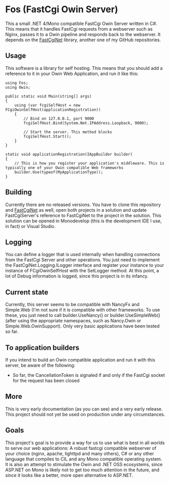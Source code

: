 Fos (FastCgi Owin Server)
==========

This a small .NET 4/Mono compatible FastCgi Owin Server written in C#. This means that it handles FastCgi requests from a webserver such as Nginx, passes it to a Owin pipeline and responds back to the webserver. It depends on the [FastCgiNet](http://github.com/mzabani/FastCgiNet) library, another one of my GitHub repositories.

Usage
-----
This software is a library for self hosting. This means that you should add a reference to it in your Owin Web Application, and run it like this:

```
using Fos;
using Owin;

public static void Main(string[] args)
{
	using (var fcgiSelfHost = new FCgiOwinSelfHost(applicationRegistration))
	{
		// Bind on 127.0.0.1, port 9000
		fcgiSelfHost.Bind(System.Net.IPAddress.Loopback, 9000);

		// Start the server. This method blocks
		fcgiSelfHost.Start();
	}
}

static void applicationRegistration(IAppBuilder builder)
{
	// This is how you register your application's middleware. This is typically one of your Owin compatible Web frameworks
	builder.Use(typeof(MyApplicationType));
}
```

Building
--------
Currently there are no released versions. You have to clone this repository and [FastCgiNet](http://github.com/mzabani/FastCgiNet) as well, open both projects in a solution and update FastCgiServer's reference to FastCgiNet to the project in the solution. This solution can be opened in Monodevelop (this is the development IDE I use, in fact) or Visual Studio.

Logging
-------
You can define a logger that is used internally when handling connections from the FastCgi Server and other operations. You just need to implement the FastCgiNet.Logging.ILogger interface and register your instance to your instance of FCgiOwinSelfHost with the SetLogger method. At this point, a lot of Debug information is logged, since this project is in its infancy.


Current state
-------------
Currently, this server seems to be compatible with NancyFx and Simple.Web (I'm not sure if it is compatible with other frameworks. To use these, you just need to call builder.UseNancy() or builder.UseSimpleWeb() (after using the appropriate namespaces, such as Nancy.Owin or Simple.Web.OwinSupport). Only very basic applications have been tested so far.


To application builders
-----------------------
If you intend to build an Owin compatible application and run it with this server, be aware of the following:
- So far, the CancellationToken is signaled if and only if the FastCgi socket for the request has been closed


More
----
This is very early documentation (as you can see) and a very early release. This project should not yet be used on production under any circumstances.


Goals
-----
This project's goal is to provide a way for us to use what is best in all worlds to serve our web applications: A robust fastcgi compatible webserver of your choice (nginx, apache, lighttpd and many others), C# or any other language that compiles to CIL and any Mono compatible operating system.
It is also an attempt to stimulate the Owin and .NET OSS ecosystems, since ASP.NET on Mono is likely not to get too much attention in the future, and since it looks like a better, more open alternative to ASP.NET.
